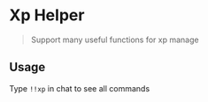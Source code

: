 # Xp Helper

> Support many useful functions for xp manage

## Usage

Type `!!xp` in chat to see all commands
